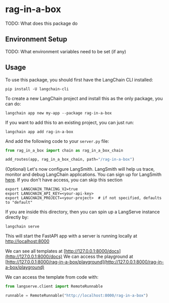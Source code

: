 # rag-in-a-box

TODO: What does this package do

## Environment Setup

TODO: What environment variables need to be set (if any)

## Usage

To use this package, you should first have the LangChain CLI installed:

```shell
pip install -U langchain-cli
```

To create a new LangChain project and install this as the only package, you can do:

```shell
langchain app new my-app --package rag-in-a-box
```

If you want to add this to an existing project, you can just run:

```shell
langchain app add rag-in-a-box
```

And add the following code to your `server.py` file:
```python
from rag_in_a_box import chain as rag_in_a_box_chain

add_routes(app, rag_in_a_box_chain, path="/rag-in-a-box")
```

(Optional) Let's now configure LangSmith. 
LangSmith will help us trace, monitor and debug LangChain applications. 
You can sign up for LangSmith [here](https://smith.langchain.com/). 
If you don't have access, you can skip this section


```shell
export LANGCHAIN_TRACING_V2=true
export LANGCHAIN_API_KEY=<your-api-key>
export LANGCHAIN_PROJECT=<your-project>  # if not specified, defaults to "default"
```

If you are inside this directory, then you can spin up a LangServe instance directly by:

```shell
langchain serve
```

This will start the FastAPI app with a server is running locally at 
[http://localhost:8000](http://localhost:8000)

We can see all templates at [http://127.0.0.1:8000/docs](http://127.0.0.1:8000/docs)
We can access the playground at [http://127.0.0.1:8000/rag-in-a-box/playground](http://127.0.0.1:8000/rag-in-a-box/playground)  

We can access the template from code with:

```python
from langserve.client import RemoteRunnable

runnable = RemoteRunnable("http://localhost:8000/rag-in-a-box")
```